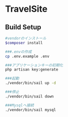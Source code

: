 # TravelSite

## Build Setup

```bash
#vendorのインストール
$composer install 

###.envの作成
cp .env.example .env 

###アプリケーションキーの初期化
php artisan key:generate

###起動
./vendor/bin/sail up -d

###停止
./vendor/bin/sail down

###Mysqlへ接続 
./vendor/bin/sail mysql 

```


